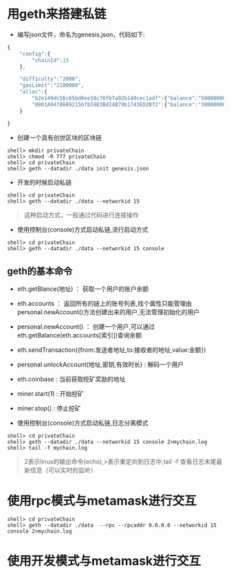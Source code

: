 # 用geth来搭建私链

* 编写json文件，命名为genesis.json，代码如下:


```javascript
{
    "config":{
        "chainId":15
    },

    "difficulty":"2000",
    "gasLimit":"2100000",
    "alloc":{
        "b2e149dc56c65bd0ee10c76fb7a92b140cec1adf":{"balance":"5000000000000000000"},
        "0901A94786B9215bfb5983Bd24B79b1743ED2B72":{"balance":"3000000000000000000"}
    }

}
```


* 创建一个具有创世区块的区块链

```
shell> mkdir privateChain
shell> chmod -R 777 privateChain
shell> cd privateChain
shell> geth --datadir ./data init genesis.json
```


* 开发的时候启动私链

```
shell> cd privateChain
shell> geth --datadir ./data --networkid 15 
```

> 这种启动方式，一般通过代码进行连接操作


* 使用控制台(console)方式启动私链,流行启动方式

```
shell> cd privateChain
shell> geth --datadir ./data --networkid 15 console
```


## geth的基本命令

* eth.getBlance(地址) ： 获取一个用户的账户余额

* eth.accounts ： 返回所有的链上的账号列表,找个属性只能管理由personal.newAccount()方法创建出来的用户,无法管理初始化的用户

* personal.newAccount() ： 创建一个用户,可以通过eth.getBalance(eth.accounts[索引])查询余额

* eth.sendTransaction({from:发送者地址,to:接收者的地址,value:金额})

* personal.unlockAccount(地址,密钥,有效时长) : 解码一个用户 

* eth.coinbase : 当前获取挖矿奖励的地址

* miner.start(1) : 开始挖矿

* miner.stop() : 停止挖矿

* 使用控制台(console)方式启动私链,日志分离模式

```
shell> cd privateChain
shell> geth --datadir ./data --networkid 15 console 2>mychain.log
shell> tail -f mychain.log
```

> 2表示linux的输出命令(echo),>表示重定向到日志中,tail -f 查看日志末尾最新信息（可以实时的监听）

# 使用rpc模式与metamask进行交互

```
shell> cd privateChain
shell> geth --datadir ./data  --rpc --rpcaddr 0.0.0.0 --networkid 15 console 2>mychain.log
```

# 使用开发模式与metamask进行交互